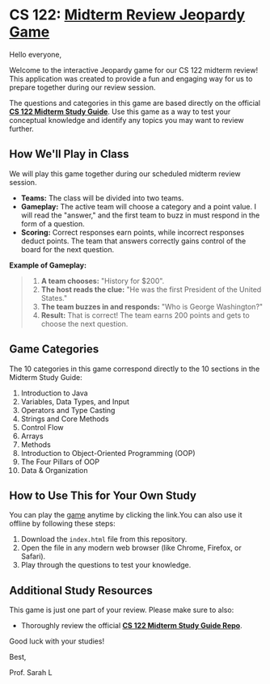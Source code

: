 # CS 122: [Midterm Review Jeopardy Game](https://brewnetic.github.io/midterm-review-jeopardy/)

Hello everyone,

Welcome to the interactive Jeopardy game for our CS 122 midterm review! This application was created to provide a fun and engaging way for us to prepare together during our review session.

The questions and categories in this game are based directly on the official **[CS 122 Midterm Study Guide](https://github.com/Brewnetic/Midterm-Study-Guide)**. Use this game as a way to test your conceptual knowledge and identify any topics you may want to review further.

## How We'll Play in Class

We will play this game together during our scheduled midterm review session.

* **Teams:** The class will be divided into two teams.
* **Gameplay:** The active team will choose a category and a point value. I will read the "answer," and the first team to buzz in must respond in the form of a question.
* **Scoring:** Correct responses earn points, while incorrect responses deduct points. The team that answers correctly gains control of the board for the next question.

**Example of Gameplay:**

> 1.  **A team chooses:** "History for $200".
> 2.  **The host reads the clue:** "He was the first President of the United States."
> 3.  **The team buzzes in and responds:** "Who is George Washington?"
> 4.  **Result:** That is correct! The team earns 200 points and gets to choose the next question.

## Game Categories

The 10 categories in this game correspond directly to the 10 sections in the Midterm Study Guide:

1.  Introduction to Java
2.  Variables, Data Types, and Input
3.  Operators and Type Casting
4.  Strings and Core Methods
5.  Control Flow
6.  Arrays
7.  Methods
8.  Introduction to Object-Oriented Programming (OOP)
9.  The Four Pillars of OOP
10. Data & Organization

## How to Use This for Your Own Study

You can play the [game](https://brewnetic.github.io/midterm-review-jeopardy/) anytime by clicking the link.You can also use it offline by following these steps:

1.  Download the `index.html` file from this repository.
2.  Open the file in any modern web browser (like Chrome, Firefox, or Safari).
3.  Play through the questions to test your knowledge.

## Additional Study Resources

This game is just one part of your review. Please make sure to also:

* Thoroughly review the official **[CS 122 Midterm Study Guide Repo](https://github.com/Brewnetic/Midterm-Study-Guide)**.


Good luck with your studies!

Best,

Prof. Sarah L